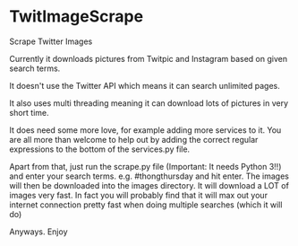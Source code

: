 TwitImageScrape
===============

Scrape Twitter Images

Currently it downloads pictures from Twitpic and Instagram based on given search terms. 

It doesn't use the Twitter API which means it can search unlimited pages. 

It also uses multi threading meaning it can download lots of pictures in very short time.



It does need some more love, for example adding more services to it. You are all more than welcome to help out by adding the correct regular expressions to the bottom of the services.py file.

Apart from that, just run the scrape.py file (Important: It needs Python 3!!) and enter your search terms. e.g. #thongthursday and hit enter. The images will then be downloaded into the images directory. It will download a LOT of images very fast. In fact you will probably find that it will max out your internet connection pretty fast when doing multiple searches (which it will do)

Anyways. Enjoy
